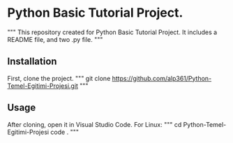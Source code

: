 # Python Basic Tutorial Project.

"""
This repository created for Python Basic Tutorial Project. It includes a README file, and two .py file.
"""

## Installation
First, clone the project.
"""
git clone https://github.com/alp361/Python-Temel-Egitimi-Projesi.git
"""

## Usage
After cloning, open it in Visual Studio Code.
For Linux:
"""
cd Python-Temel-Egitimi-Projesi
code .
"""
